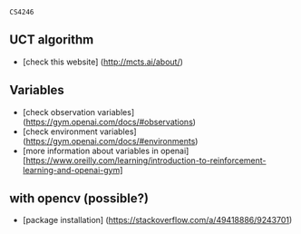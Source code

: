  ```
 CS4246
```
## UCT algorithm 
* [check this website] (http://mcts.ai/about/)

## Variables
* [check observation variables] (https://gym.openai.com/docs/#observations)
* [check environment variables] (https://gym.openai.com/docs/#environments)
* [more information about variables in openai] [https://www.oreilly.com/learning/introduction-to-reinforcement-learning-and-openai-gym]

## with opencv (possible?)
* [package installation] (https://stackoverflow.com/a/49418886/9243701)



